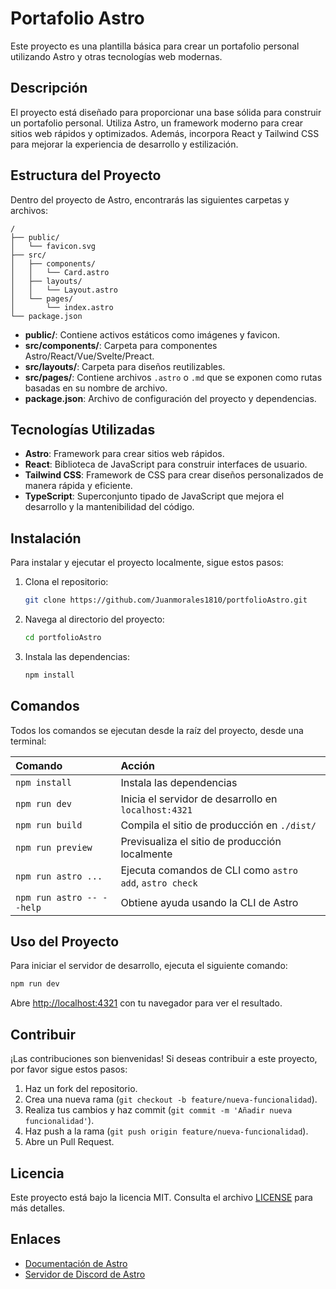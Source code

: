 # Portafolio Astro

Este proyecto es una plantilla básica para crear un portafolio personal utilizando Astro y otras tecnologías web modernas.

## Descripción

El proyecto está diseñado para proporcionar una base sólida para construir un portafolio personal. Utiliza Astro, un framework moderno para crear sitios web rápidos y optimizados. Además, incorpora React y Tailwind CSS para mejorar la experiencia de desarrollo y estilización.

## Estructura del Proyecto

Dentro del proyecto de Astro, encontrarás las siguientes carpetas y archivos:

```text
/
├── public/
│   └── favicon.svg
├── src/
│   ├── components/
│   │   └── Card.astro
│   ├── layouts/
│   │   └── Layout.astro
│   └── pages/
│       └── index.astro
└── package.json
```

- **public/**: Contiene activos estáticos como imágenes y favicon.
- **src/components/**: Carpeta para componentes Astro/React/Vue/Svelte/Preact.
- **src/layouts/**: Carpeta para diseños reutilizables.
- **src/pages/**: Contiene archivos `.astro` o `.md` que se exponen como rutas basadas en su nombre de archivo.
- **package.json**: Archivo de configuración del proyecto y dependencias.

## Tecnologías Utilizadas

- **Astro**: Framework para crear sitios web rápidos.
- **React**: Biblioteca de JavaScript para construir interfaces de usuario.
- **Tailwind CSS**: Framework de CSS para crear diseños personalizados de manera rápida y eficiente.
- **TypeScript**: Superconjunto tipado de JavaScript que mejora el desarrollo y la mantenibilidad del código.

## Instalación

Para instalar y ejecutar el proyecto localmente, sigue estos pasos:

1. Clona el repositorio:
   ```sh
   git clone https://github.com/Juanmorales1810/portfolioAstro.git
   ```
2. Navega al directorio del proyecto:
   ```sh
   cd portfolioAstro
   ```
3. Instala las dependencias:
   ```sh
   npm install
   ```

## Comandos

Todos los comandos se ejecutan desde la raíz del proyecto, desde una terminal:

| Comando                   | Acción                                           |
| :------------------------ | :----------------------------------------------- |
| `npm install`             | Instala las dependencias                         |
| `npm run dev`             | Inicia el servidor de desarrollo en `localhost:4321` |
| `npm run build`           | Compila el sitio de producción en `./dist/`      |
| `npm run preview`         | Previsualiza el sitio de producción localmente   |
| `npm run astro ...`       | Ejecuta comandos de CLI como `astro add`, `astro check` |
| `npm run astro -- --help` | Obtiene ayuda usando la CLI de Astro             |

## Uso del Proyecto

Para iniciar el servidor de desarrollo, ejecuta el siguiente comando:
```sh
npm run dev
```

Abre [http://localhost:4321](http://localhost:4321) con tu navegador para ver el resultado.

## Contribuir

¡Las contribuciones son bienvenidas! Si deseas contribuir a este proyecto, por favor sigue estos pasos:

1. Haz un fork del repositorio.
2. Crea una nueva rama (`git checkout -b feature/nueva-funcionalidad`).
3. Realiza tus cambios y haz commit (`git commit -m 'Añadir nueva funcionalidad'`).
4. Haz push a la rama (`git push origin feature/nueva-funcionalidad`).
5. Abre un Pull Request.

## Licencia

Este proyecto está bajo la licencia MIT. Consulta el archivo [LICENSE](https://github.com/Juanmorales1810/portfolioAstro/blob/main/LICENSE) para más detalles.

## Enlaces

- [Documentación de Astro](https://docs.astro.build)
- [Servidor de Discord de Astro](https://astro.build/chat)

